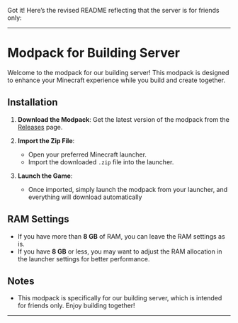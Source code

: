 Got it! Here’s the revised README reflecting that the server is for friends only:

---

# Modpack for Building Server

Welcome to the modpack for our building server! This modpack is designed to enhance your Minecraft experience while you build and create together.

## Installation

1. **Download the Modpack**: Get the latest version of the modpack from the [Releases](https://github.com/OrbitingAstronaut/Modpack/releases) page.

2. **Import the Zip File**: 
   - Open your preferred Minecraft launcher.
   - Import the downloaded `.zip` file into the launcher.

3. **Launch the Game**: 
   - Once imported, simply launch the modpack from your launcher, and everything will download automatically
## RAM Settings

- If you have more than **8 GB** of RAM, you can leave the RAM settings as is.
- If you have **8 GB** or less, you may want to adjust the RAM allocation in the launcher settings for better performance.

## Notes

- This modpack is specifically for our building server, which is intended for friends only. Enjoy building together!

---
